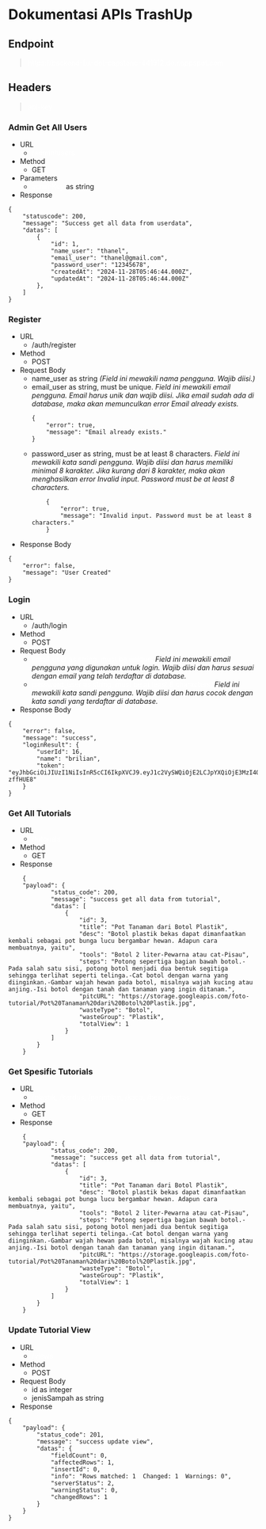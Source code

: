 # Dokumentasi APIs TrashUp
## Endpoint
<blockquote style="color: white;">
    https://backend-fix-dot-capstone-441912.de.r.appspot.com
</blockquote>

## Headers
<blockquote style="color: white;">
    api-key
</blockquote>

### Admin Get All Users
- URL
  - <span style="color: white;">/admin/users</span>
- Method
  - GET
- Parameters
  - <span style="color: white;">adminKey</span> as string
- Response
```
{
    "statuscode": 200,
    "message": "Success get all data from userdata",
    "datas": [
        {
            "id": 1,
            "name_user": "thanel",
            "email_user": "thanel@gmail.com",
            "password_user": "12345678",
            "createdAt": "2024-11-28T05:46:44.000Z",
            "updatedAt": "2024-11-28T05:46:44.000Z"
        },
    ]
}
```
### Register
- URL
  - /auth/register
- Method
  - POST
- Request Body
  - name_user as string <i>(Field ini mewakili nama pengguna. Wajib diisi.)</i>
  - email_user as string, must be unique. <i>Field ini mewakili email pengguna. Email harus unik dan wajib diisi. Jika email sudah ada di database, maka akan memunculkan error Email already exists.</i>
    ```
    {
        "error": true,
        "message": "Email already exists."
    }
    ```
  - password_user as string, must be at least 8 characters. <i>Field ini mewakili kata sandi pengguna. Wajib diisi dan harus memiliki minimal 8 karakter. Jika kurang dari 8 karakter, maka akan menghasilkan error Invalid input. Password must be at least 8 characters.</i>
    ```
        {
            "error": true,
            "message": "Invalid input. Password must be at least 8 characters."
        }
    ```
- Response Body
```
{
    "error": false,
    "message": "User Created"
}
```
### Login
- URL
  - /auth/login
- Method
  - POST
- Request Body
  - <span style="color:white;">email_user as string, must be unique.</span> <i>Field ini mewakili email pengguna yang digunakan untuk login. Wajib diisi dan harus sesuai dengan email yang telah terdaftar di database.</i>
  - <span style="color:white;">password_user as string, must be at least 8 characters.</span> <i>Field ini mewakili kata sandi pengguna. Wajib diisi dan harus cocok dengan kata sandi yang terdaftar di database.</i>
- Response Body
```
{
    "error": false,
    "message": "success",
    "loginResult": {
        "userId": 16,
        "name": "brilian",
        "token": "eyJhbGciOiJIUzI1NiIsInR5cCI6IkpXVCJ9.eyJ1c2VySWQiOjE2LCJpYXQiOjE3MzI4ODY1ODgsImV4cCI6MTczMjk3Mjk4OH0.91mcYVVxZdiS3EdTvckMbyuwqHQvlr70Ssp-zffHUE8"
    }
}
```

### Get All Tutorials
- URL
  - <span style="color: white;">/tutorials</span>
- Method
  - GET
- Response
```
    {
    "payload": {
            "status_code": 200,
            "message": "success get all data from tutorial",
            "datas": [
                {
                    "id": 3,
                    "title": "Pot Tanaman dari Botol Plastik",
                    "desc": "Botol plastik bekas dapat dimanfaatkan kembali sebagai pot bunga lucu bergambar hewan. Adapun cara membuatnya, yaitu",
                    "tools": "Botol 2 liter-Pewarna atau cat-Pisau",
                    "steps": "Potong sepertiga bagian bawah botol.-Pada salah satu sisi, potong botol menjadi dua bentuk segitiga sehingga terlihat seperti telinga.-Cat botol dengan warna yang diinginkan.-Gambar wajah hewan pada botol, misalnya wajah kucing atau anjing.-Isi botol dengan tanah dan tanaman yang ingin ditanam.",
                    "pitcURL": "https://storage.googleapis.com/foto-tutorial/Pot%20Tanaman%20dari%20Botol%20Plastik.jpg",
                    "wasteType": "Botol",
                    "wasteGroup": "Plastik",
                    "totalView": 1
                }
            ]
        }
    }
```
### Get Spesific Tutorials
- URL
  - <span style="color: white;">/plastik, /kardus, /perintilan, /kaca, /besi, /kertas</span>
- Method
  - GET
- Response
```
    {
    "payload": {
            "status_code": 200,
            "message": "success get all data from tutorial",
            "datas": [
                {
                    "id": 3,
                    "title": "Pot Tanaman dari Botol Plastik",
                    "desc": "Botol plastik bekas dapat dimanfaatkan kembali sebagai pot bunga lucu bergambar hewan. Adapun cara membuatnya, yaitu",
                    "tools": "Botol 2 liter-Pewarna atau cat-Pisau",
                    "steps": "Potong sepertiga bagian bawah botol.-Pada salah satu sisi, potong botol menjadi dua bentuk segitiga sehingga terlihat seperti telinga.-Cat botol dengan warna yang diinginkan.-Gambar wajah hewan pada botol, misalnya wajah kucing atau anjing.-Isi botol dengan tanah dan tanaman yang ingin ditanam.",
                    "pitcURL": "https://storage.googleapis.com/foto-tutorial/Pot%20Tanaman%20dari%20Botol%20Plastik.jpg",
                    "wasteType": "Botol",
                    "wasteGroup": "Plastik",
                    "totalView": 1
                }
            ]
        }
    }
```

### Update Tutorial View
- URL
  - <span style="color: white;">/views</span>
- Method
  - POST
- Request Body
  - id as integer
  - jenisSampah as string
- Response
```
{
    "payload": {
        "status_code": 201,
        "message": "success update view",
        "datas": {
            "fieldCount": 0,
            "affectedRows": 1,
            "insertId": 0,
            "info": "Rows matched: 1  Changed: 1  Warnings: 0",
            "serverStatus": 2,
            "warningStatus": 0,
            "changedRows": 1
        }
    }
}
```